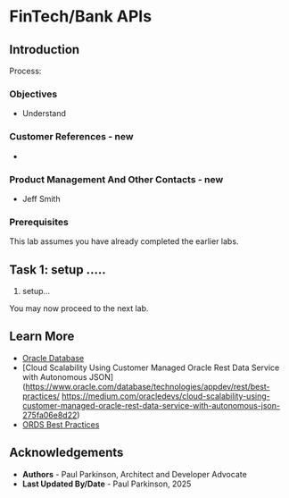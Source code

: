 # FinTech/Bank APIs

## Introduction

Process:


### Objectives

-  Understand 

### Customer References - new

- 

### Product Management And Other Contacts - new

- Jeff Smith

### Prerequisites

This lab assumes you have already completed the earlier labs.

## Task 1: setup .....

1. setup...




You may now proceed to the next lab.

## Learn More

* [Oracle Database](https://bit.ly/mswsdatabase)
* [Cloud Scalability Using Customer Managed Oracle Rest Data Service with Autonomous JSON](https://www.oracle.com/database/technologies/appdev/rest/best-practices/
  https://medium.com/oracledevs/cloud-scalability-using-customer-managed-oracle-rest-data-service-with-autonomous-json-275fa06e8d22)
* [ORDS Best Practices](https://www.oracle.com/database/technologies/appdev/rest/best-practices/)

## Acknowledgements
* **Authors** - Paul Parkinson, Architect and Developer Advocate
* **Last Updated By/Date** - Paul Parkinson, 2025


